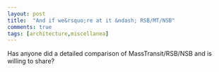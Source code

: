 ```yaml
---
layout: post
title:  "And if we&rsquo;re at it &ndash; RSB/MT/NSB"
comments: true
tags: [architecture,miscellanea]
---
```



Has anyone did a detailed comparison of MassTransit/RSB/NSB and is willing to share?   

